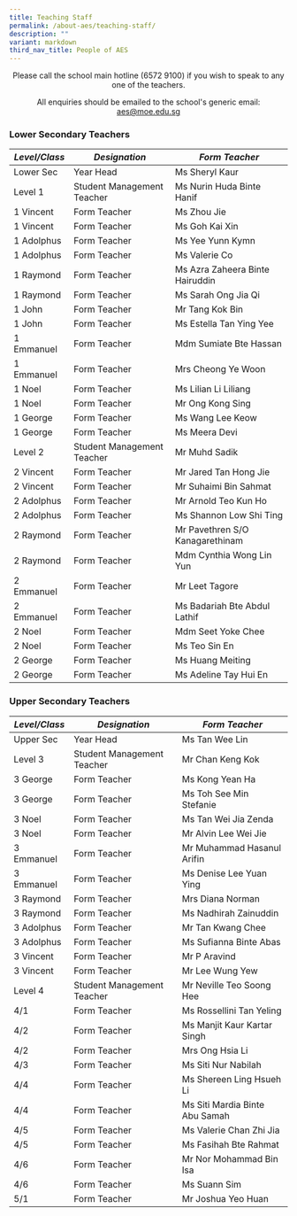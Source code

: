 ```yaml
---
title: Teaching Staff
permalink: /about-aes/teaching-staff/
description: ""
variant: markdown
third_nav_title: People of AES
---
```

<p style="text-align:center;">Please call the school main hotline (6572 9100) if you wish to speak to any one of the teachers.</p>

<p style="text-align:center;">All enquiries should be emailed to the school's generic email: <a href="mailto:aes@moe.edu.sg">aes@moe.edu.sg</a></p>



### Lower Secondary Teachers


|_**Level/Class**_|_**Designation**_|_**Form Teacher**_|
| -------- | -------- | -------- |
|Lower Sec|Year Head|Ms Sheryl Kaur|
|Level 1|Student Management Teacher|Ms Nurin Huda Binte Hanif|
|1 Vincent|Form Teacher|Ms Zhou Jie|
|1 Vincent|Form Teacher|Ms Goh Kai Xin|
|1 Adolphus|Form Teacher|Ms Yee Yunn Kymn|
|1 Adolphus|Form Teacher|Ms Valerie Co|
|1 Raymond| Form Teacher|Ms Azra Zaheera Binte Hairuddin|
|1 Raymond|Form Teacher|Ms Sarah Ong Jia Qi|
|1 John|Form Teacher|Mr Tang Kok Bin|
|1 John|Form Teacher|Ms Estella Tan Ying Yee|
|1 Emmanuel|Form Teacher|Mdm Sumiate Bte Hassan|
|1 Emmanuel| Form Teacher|Mrs Cheong Ye Woon|
|1 Noel|Form Teacher|Ms Lilian Li Liliang|
|1 Noel|Form Teacher|Mr Ong Kong Sing|
|1 George|Form Teacher|Ms Wang Lee Keow|
|1 George|Form Teacher|Ms Meera Devi|
|Level 2|Student Management Teacher|Mr Muhd Sadik|
|2 Vincent|Form Teacher|Mr Jared Tan Hong Jie|
|2 Vincent|Form Teacher|Mr Suhaimi Bin Sahmat|
|2 Adolphus|Form Teacher|Mr Arnold Teo Kun Ho|
|2 Adolphus|Form Teacher|Ms Shannon Low Shi Ting|
|2 Raymond|Form Teacher|Mr Pavethren S/O Kanagarethinam|
|2 Raymond|Form Teacher|Mdm Cynthia Wong Lin Yun|
|2 Emmanuel|Form Teacher|Mr Leet Tagore|
|2 Emmanuel|Form Teacher|Ms Badariah Bte Abdul Lathif|
|2 Noel|Form Teacher|Mdm Seet Yoke Chee|
|2 Noel|Form Teacher|Ms Teo Sin En|
|2 George|Form Teacher|Ms Huang Meiting|
|2 George|Form Teacher|Ms Adeline Tay Hui En|

	
	
	
	
### Upper Secondary Teachers


|_**Level/Class**_ |_**Designation**_|_**Form Teacher**_|
| -------- | -------- | -------- |
|Upper Sec|Year Head| Ms Tan Wee Lin|
|Level 3|Student Management Teacher|Mr Chan Keng Kok|
|3 George|Form Teacher|Ms Kong Yean Ha|
|3 George|Form Teacher|Ms Toh See Min Stefanie|
|3 Noel|Form Teacher|Ms Tan Wei Jia Zenda|
|3 Noel|Form Teacher|Mr Alvin Lee Wei Jie|
|3 Emmanuel|Form Teacher|Mr Muhammad Hasanul Arifin|
|3 Emmanuel|Form Teacher|Ms Denise Lee Yuan Ying|
|3 Raymond|Form Teacher|Mrs Diana Norman|
|3 Raymond|Form Teacher|Ms Nadhirah Zainuddin|
|3 Adolphus|Form Teacher|Mr Tan Kwang Chee|
|3 Adolphus|Form Teacher|Ms Sufianna Binte Abas|
|3 Vincent|Form Teacher|Mr P Aravind|
|3 Vincent|Form Teacher|Mr Lee Wung Yew|
|Level 4|Student Management Teacher|Mr Neville Teo Soong Hee|
|4/1|Form Teacher|Ms Rossellini Tan Yeling|
|4/2|Form Teacher|Ms Manjit Kaur Kartar Singh|
|4/2|Form Teacher|Mrs Ong Hsia Li|
|4/3|Form Teacher|Ms Siti Nur Nabilah|
|4/4|Form Teacher|Ms Shereen Ling Hsueh Li|
|4/4|Form Teacher|Ms Siti Mardia Binte Abu Samah|
|4/5|Form Teacher|Ms Valerie Chan Zhi Jia|
|4/5|Form Teacher|Ms Fasihah Bte Rahmat|
|4/6|Form Teacher|Mr Nor Mohammad Bin Isa|
|4/6|Form Teacher|Ms Suann Sim|
|5/1|Form Teacher|Mr Joshua Yeo Huan|